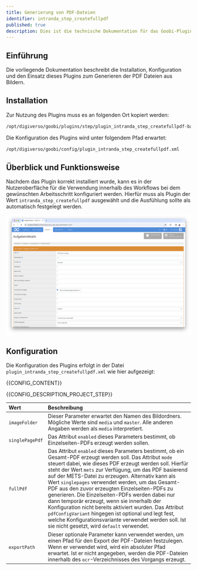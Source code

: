 ```yaml
---
title: Generierung von PDF-Dateien
identifier: intranda_step_createfullpdf
published: true
description: Dies ist die technische Dokumentation für das Goobi-Plugin für das automatische Generieren von PDF-Dateien aus Bildern
---
```

## Einführung
Die vorliegende Dokumentation beschreibt die Installation, Konfiguration und den Einsatz dieses Plugins zum Generieren der PDF Dateien aus Bildern.


## Installation
Zur Nutzung des Plugins muss es an folgenden Ort kopiert werden:

```bash
/opt/digiverso/goobi/plugins/step/plugin_intranda_step_createfullpdf-base.jar
```

Die Konfiguration des Plugins wird unter folgendem Pfad erwartet:

```bash
/opt/digiverso/goobi/config/plugin_intranda_step_createfullpdf.xml
```


## Überblick und Funktionsweise
Nachdem das Plugin korrekt installiert wurde, kann es in der Nutzeroberfläche für die Verwendung innerhalb des Workflows bei dem gewünschten Arbeitsschritt konfiguriert werden. Hierfür muss als Plugin der Wert `intranda_step_createfullpdf` ausgewählt und die Ausfühlung sollte als automatisch festgelegt werden.

![Auswahl des Plugins innerhalb der Workflowkonfiguration](screen1_de.png)


## Konfiguration
Die Konfiguration des Plugins erfolgt in der Datei `plugin_intranda_step_createfullpdf.xml` wie hier aufgezeigt:

{{CONFIG_CONTENT}}

{{CONFIG_DESCRIPTION_PROJECT_STEP}}

| Wert | Beschreibung |
| :--- | :--- |
| `imageFolder` | Dieser Parameter erwartet den Namen des Bildordners. Mögliche Werte sind `media` und `master`. Alle anderen Angaben werden als `media` interpretiert. |
| `singlePagePdf` | Das Attribut `enabled` dieses Parameters bestimmt, ob Einzelseiten-PDFs erzeugt werden sollen. |
| `fullPdf` | Das Attribut `enabled` dieses Parameters bestimmt, ob ein Gesamt-PDF erzeugt werden soll. Das Attribut `mode` steuert dabei, wie dieses PDF erzeugt werden soll. Hierfür steht der Wert `mets` zur Verfügung, um das PDF basierend auf der METS-Datei zu erzeugen. Alternativ kann als Wert `singlepages` verwendet werden, um das Gesamt-PDF aus den zuvor erzeugten Einzelseiten-PDFs zu generieren. Die Einzelseiten-PDFs werden dabei nur dann temporär erzeugt, wenn sie innerhalb der Konfiguration nicht bereits aktiviert wurden. Das Attribut `pdfConfigVariant` hingegen ist optional und legt fest, welche Konfigurationsvariante verwendet werden soll. Ist sie nicht gesetzt, wird `default` verwendet. |
| `exportPath` | Dieser optionale Parameter kann verwendet werden, um einen Pfad für den Export der PDF-Dateien festzulegen. Wenn er verwendet wird, wird ein absoluter Pfad erwartet. Ist er nicht angegeben, werden die PDF-Dateien innerhalb des `ocr`-Verzeichnisses des Vorgangs erzeugt. |
